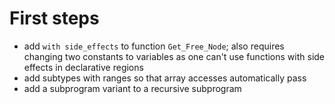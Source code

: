 # First steps

- add `with side_effects` to function `Get_Free_Node`; also requires changing
  two constants to variables as one can't use functions with side effects in
  declarative regions
- add subtypes with ranges so that array accesses automatically pass
- add a subprogram variant to a recursive subprogram
